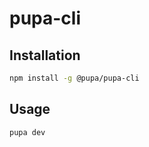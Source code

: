 # pupa-cli

## Installation

```bash
npm install -g @pupa/pupa-cli
```

## Usage

```bash
pupa dev
```
